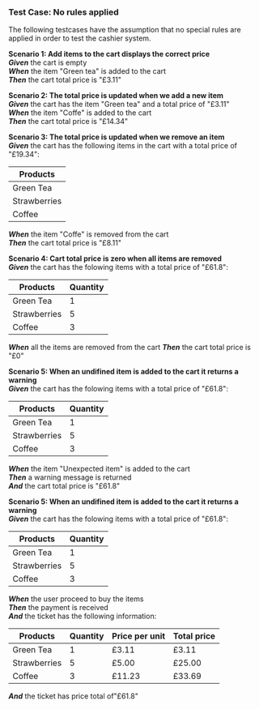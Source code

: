 ### Test Case: No rules applied

The following testcases have the assumption that no special rules are applied in order to test the cashier system.

**Scenario 1: Add items to the cart displays the correct price**\
***Given*** the cart is empty\
***When*** the item "Green tea" is added to the cart\
***Then*** the cart total price is "£3.11"

**Scenario 2: The total price is updated when we add a new item**\
***Given*** the cart has the item "Green tea" and a total price of "£3.11"\
***When*** the item "Coffe" is added to the cart\
***Then*** the cart total price is "£14.34"

**Scenario 3: The total price is updated when we remove an item**\
***Given*** the cart has the following items in the cart with a total price of "£19.34":

| Products     |
|--------------|
| Green Tea    |
| Strawberries |
| Coffee       |

***When*** the item "Coffe" is removed from the cart\
***Then*** the cart total price is "£8.11"

**Scenario 4: Cart total price is zero when all items are removed**\
***Given*** the cart has the folowing items with a total price of "£61.8":

| Products     | Quantity |
|--------------|----------|
| Green Tea    | 1        |
| Strawberries | 5        |
| Coffee       | 3        |

***When*** all the items are removed from the cart
***Then*** the cart total price is "£0"

**Scenario 5: When an undifined item is added to the cart it returns a warning**\
***Given*** the cart has the folowing items with a total price of "£61.8":

| Products     | Quantity |
|--------------|----------|
| Green Tea    | 1        |
| Strawberries | 5        |
| Coffee       | 3        |

***When*** the item "Unexpected item" is added to the cart\
***Then*** a warning message is returned\
***And*** the cart total price is "£61.8"

**Scenario 5: When an undifined item is added to the cart it returns a warning**\
***Given*** the cart has the folowing items with a total price of "£61.8":

| Products     | Quantity |
|--------------|----------|
| Green Tea    | 1        |
| Strawberries | 5        |
| Coffee       | 3        |

***When*** the user proceed to buy the items\
***Then*** the payment is received\
***And*** the ticket has the following information:

| Products     | Quantity | Price per unit | Total price |
|--------------|----------|----------------|-------------|
| Green Tea    | 1        | £3.11          | £3.11       |
| Strawberries | 5        | £5.00          | £25.00      |
| Coffee       | 3        | £11.23         | £33.69      |

***And*** the ticket has price total of"£61.8"

